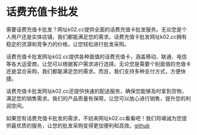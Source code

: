 # 话费充值卡批发

需要话费充值卡批发？网址k02.cc提供全面的话费充值卡批发服务。无论您是个人用户还是实体店铺，我们都能满足您的需求。话费充值卡批发网址k02.cc拥有稳定的货源和竞争力的价格，让您轻松进行批发采购。

话费充值卡批发网址k02.cc提供各种面值的话费充值卡，涵盖移动、联通、电信等各大运营商，让您可以根据客户需求进行选择。无论您是需要个别面值的充值卡还是混合采购，我们都能满足您的需求。而且，我们支持多种支付方式，方便快捷。

话费充值卡批发网址k02.cc还提供快速的配送服务，确保您能够及时拿到货物，满足您的销售需求。我们的产品质量有保障，让您可以放心进行销售，提升您的利润空间。

如果您有话费充值卡批发的需求，不妨来网址k02.cc看看吧！我们将竭诚为您提供最优质的服务，让您的批发采购变得更加便利和高效。[github](https://github.com)